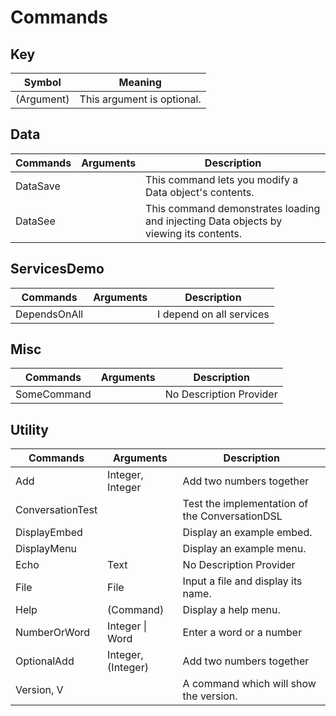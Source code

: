 # Commands

## Key
| Symbol     | Meaning                    |
| ---------- | -------------------------- |
| (Argument) | This argument is optional. |

## Data
| Commands | Arguments | Description                                                                           |
| -------- | --------- | ------------------------------------------------------------------------------------- |
| DataSave | <none>    | This command lets you modify a Data object's contents.                                |
| DataSee  | <none>    | This command demonstrates loading and injecting Data objects by viewing its contents. |

## ServicesDemo
| Commands     | Arguments | Description              |
| ------------ | --------- | ------------------------ |
| DependsOnAll | <none>    | I depend on all services |

## Misc
| Commands    | Arguments | Description             |
| ----------- | --------- | ----------------------- |
| SomeCommand | <none>    | No Description Provider |

## Utility
| Commands         | Arguments          | Description                                    |
| ---------------- | ------------------ | ---------------------------------------------- |
| Add              | Integer, Integer   | Add two numbers together                       |
| ConversationTest | <none>             | Test the implementation of the ConversationDSL |
| DisplayEmbed     | <none>             | Display an example embed.                      |
| DisplayMenu      | <none>             | Display an example menu.                       |
| Echo             | Text               | No Description Provider                        |
| File             | File               | Input a file and display its name.             |
| Help             | (Command)          | Display a help menu.                           |
| NumberOrWord     | Integer \| Word    | Enter a word or a number                       |
| OptionalAdd      | Integer, (Integer) | Add two numbers together                       |
| Version, V       | <none>             | A command which will show the version.         |

